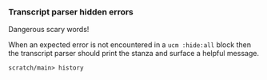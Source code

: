 ### Transcript parser hidden errors

Dangerous scary words!

When an expected error is not encountered in a `ucm :hide:all` block
then the transcript parser should print the stanza
and surface a helpful message.

``` ucm :hide:all:error
scratch/main> history
```
